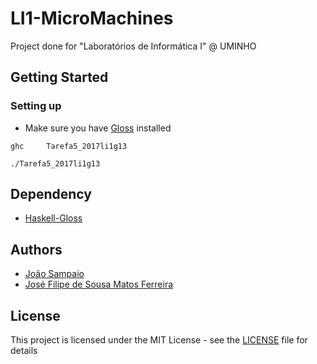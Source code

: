 # LI1-MicroMachines

Project done for "Laboratórios de Informática I" @ UMINHO

## Getting Started
### Setting up

* Make sure you have [Gloss](http://hackage.haskell.org/package/gloss) installed

```
ghc  	Tarefa5_2017li1g13
```

```
./Tarefa5_2017li1g13
```

## Dependency

* [Haskell-Gloss](http://hackage.haskell.org/package/gloss)

## Authors

* [João Sampaio](https://github.com/jpsampaio313)
* [José Filipe de Sousa Matos Ferreira](https://github.com/JoseFilipeFerreira)

## License

This project is licensed under the MIT License - see the [LICENSE](LICENSE) file for details
